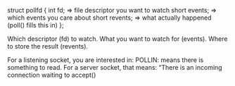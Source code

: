 
struct pollfd
{
    int   fd;       => file descriptor you want to watch
    short events;   => which events you care about
    short revents;  => what actually happened (poll() fills this in)
};

Which descriptor (fd) to watch.
What you want to watch for (events).
Where to store the result (revents).

For a listening socket, you are interested in:
POLLIN: means there is something to read.
For a server socket, that means: “There is an incoming connection waiting to accept()